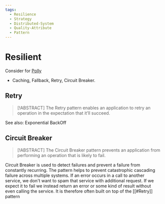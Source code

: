 ```yaml
---
tags:
  - Resilience
  - Strategy
  - Distributed-System
  - Quality-Attribute
  - Pattern
---
```


# Resilient

Consider for [Polly](tools.md#Resilience)

- Caching, Fallback, Retry, Circuit Breaker.

## Retry

> [!ABSTRACT] The Retry pattern enables an application to retry an operation in the expectation that it’ll succeed. 

See also: Exponential BackOff
## Circuit Breaker

> [!ABSTRACT] The Circuit Breaker pattern prevents an application from performing an operation that is likely to fail.

Circuit Breaker is used to detect failures and prevent a failure from constantly recurring. The pattern helps to prevent catastrophic cascading failure across multiple systems. 
If an error occurs in a call to another service, we don't want to spam that service with additional request. If we expect it to fail we instead return an error or some kind of result without even calling the service.
It is therefore often built on top of the [[#Retry]] pattern